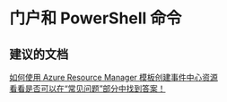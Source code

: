 <properties
    pageTitle="portal and powershell commands"
    description="门户和 PowerShell 命令"
    service="microsoft.eventhub"
    resource="namespaces"
    authors="jtaubensee"
    displayOrder=""
    selfHelpType="generic"
    supportTopicIds="32421025"
    resourceTags=""
    productPesIds="16125"
    cloudEnvironments="public,BlackForest,Fairfax"
/>


# <a name="portal-and-powershell-commands"></a>门户和 PowerShell 命令

## <a name="recommended-documents"></a>**建议的文档**
[如何使用 Azure Resource Manager 模板创建事件中心资源](https://azure.microsoft.com/en-us/documentation/articles/service-bus-resource-manager-overview/)<br>
[看看是否可以在“常见问题”部分中找到答案！](https://azure.microsoft.com/documentation/articles/service-bus-faq/)



<!--HONumber=Nov16_HO5-->


